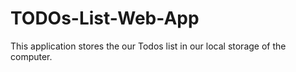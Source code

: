 # TODOs-List-Web-App

This application stores the our Todos list in our local storage of the computer.
